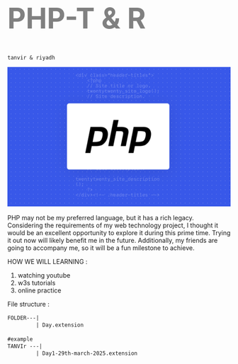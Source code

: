 <h1 style="color:gray; font-size:4rem">
PHP-T & R
</h1>

```
tanvir & riyadh
```

![Riyad](./php.webp)

PHP may not be my preferred language, but it has a rich legacy. Considering the requirements of my web technology project, I thought it would be an excellent opportunity to explore it during this prime time. Trying it out now will likely benefit me in the future. Additionally, my friends are going to accompany me, so it will be a fun milestone to achieve.

 
 HOW WE WILL LEARNING :
 1. watching youtube 
 2. w3s tutorials 
 3. online practice

 File structure : 
 <br>
 ```
 FOLDER---|
          | Day.extension 

#example
TANVIr ---|
          | Day1-29th-march-2025.extension 
```
